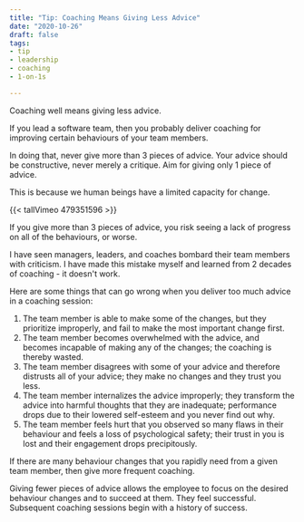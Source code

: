 ```yaml
---
title: "Tip: Coaching Means Giving Less Advice"
date: "2020-10-26"
draft: false
tags:
- tip
- leadership
- coaching
- 1-on-1s

---
```



Coaching well means giving less advice.

If you lead a software team, then you probably deliver coaching for improving
certain behaviours of your team members.

In doing that, never give more than 3 pieces of advice. Your advice should be
constructive, never merely a critique. Aim for giving only 1 piece of advice.

This is because we human beings have a limited capacity for change.

<!--more-->


{{< tallVimeo 479351596 >}}

If you give more than 3 pieces of advice, you risk seeing a lack of progress on
all of the behaviours, or worse.

I have seen managers, leaders, and coaches bombard their team members with
criticism. I have made this mistake myself and learned from 2 decades of
coaching - it doesn't work.

Here are some things that can go wrong when you deliver too much advice in a
coaching session:

1. The team member is able to make some of the changes, but they prioritize
   improperly, and fail to make the most important change first.
2. The team member becomes overwhelmed with the advice, and becomes incapable
   of making any of the changes; the coaching is thereby wasted.
3. The team member disagrees with some of your advice and therefore distrusts
   all of your advice; they make no changes and they trust you less.
4. The team member internalizes the advice improperly; they transform the
   advice into harmful thoughts that they are inadequate; performance drops
   due to their lowered self-esteem and you never find out why.
5. The team member feels hurt that you observed so many flaws in their
   behaviour and feels a loss of psychological safety; their trust in you is
   lost and their engagement drops precipitously.

If there are many behaviour changes that you rapidly need from a given team
member, then give more frequent coaching.

Giving fewer pieces of advice allows the employee to focus on the desired
behaviour changes and to succeed at them. They feel successful. Subsequent
coaching sessions begin with a history of success.
